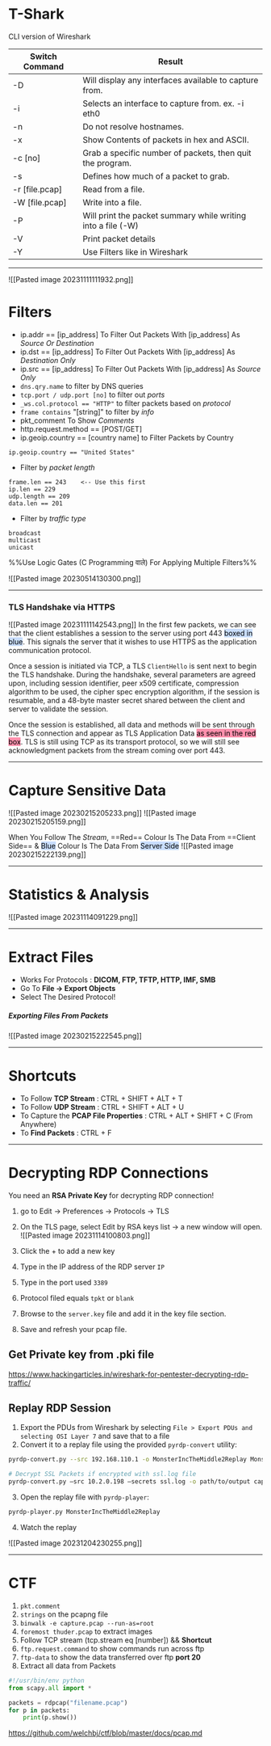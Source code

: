 # T-Shark
CLI version of Wireshark

| Switch Command | Result                                                       |
| -------------- | ------------------------------------------------------------ |
| -D             | Will display any interfaces available to capture from.       |
| -i             | Selects an interface to capture from. ex. -i eth0            |
| -n             | Do not resolve hostnames.                                    |
| -x             | Show Contents of packets in hex and ASCII.                   |
| -c [no]        | Grab a specific number of packets, then quit the program.    |
| -s             | Defines how much of a packet to grab.                        |
| -r [file.pcap] | Read from a file.                                            |
| -W [file.pcap] | Write into a file.                                           |
| -P             | Will print the packet summary while writing into a file (-W) |
| -V             | Print packet details                                         |
| -Y             | Use Filters like in Wireshark                                | 


---

![[Pasted image 20231111111932.png]]
# Filters
- ip.addr == [ip_address] To Filter Out Packets With [ip_address] As *Source Or Destination*
- ip.dst == [ip_address] To Filter Out Packets With [ip_address] As *Destination Only*
- ip.src == [ip_address] To Filter Out Packets With [ip_address] As *Source Only*
- `dns.qry.name` to filter by DNS queries
- `tcp.port / udp.port [no]` to filter out *ports*
- `_ws.col.protocol == "HTTP"` to filter packets based on *protocol*
- `frame contains` "[string]" to filter by *info*
- pkt_comment To Show *Comments*
- http.request.method == [POST/GET]
- ip.geoip.country == [country name] to Filter Packets by Country
```wireshark
ip.geoip.country == "United States"
```

- Filter by *packet length*
```wireshark
frame.len == 243    <-- Use this first
ip.len == 229
udp.length == 209
data.len == 201
```

- Filter by *traffic type*
```wireshark
broadcast
multicast
unicast
```

%%Use Logic Gates (C Programming वाले) For Applying Multiple Filters%%

![[Pasted image 20230514130300.png]]

----
### TLS Handshake via HTTPS
![[Pasted image 20231111142543.png]]
In the first few packets, we can see that the client establishes a session to the server using port 443 <mark style="background: #ADCCFFA6;">boxed in blue</mark>. This signals the server that it wishes to use HTTPS as the application communication protocol.

Once a session is initiated via TCP, a TLS `ClientHello` is sent next to begin the TLS handshake. During the handshake, several parameters are agreed upon, including session identifier, peer x509 certificate, compression algorithm to be used, the cipher spec encryption algorithm, if the session is resumable, and a 48-byte master secret shared between the client and server to validate the session.

Once the session is established, all data and methods will be sent through the TLS connection and appear as TLS Application Data <mark style="background: #FF5582A6;">as seen in the red box</mark>. TLS is still using TCP as its transport protocol, so we will still see acknowledgment packets from the stream coming over port 443.

---
# Capture Sensitive Data

![[Pasted image 20230215205233.png]]
![[Pasted image 20230215205159.png]]


When You Follow The *Stream*, ==Red== Colour Is The Data From ==Client Side== & <mark style="background: #ADCCFFA6;">Blue</mark> Colour Is The Data From <mark style="background: #ADCCFFA6;">Server Side</mark>
![[Pasted image 20230215222139.png]]

---
# Statistics & Analysis
![[Pasted image 20231114091229.png]]

---
# Extract Files
- Works For Protocols : **DICOM, FTP, TFTP, HTTP, IMF, SMB**
- Go To **File -> Export Objects**
- Select The Desired Protocol!

##### Exporting Files From Packets

![[Pasted image 20230215222545.png]]


---
# Shortcuts
- To Follow **TCP Stream** : CTRL + SHIFT + ALT + T
- To Follow **UDP Stream** : CTRL + SHIFT + ALT + U
- To Capture the **PCAP File Properties** : CTRL + ALT + SHIFT + C    (From Anywhere)
- To **Find Packets** : CTRL + F

---
# Decrypting RDP Connections
You need an **RSA Private Key** for decrypting RDP connection!
1) go to Edit → Preferences → Protocols → TLS
2) On the TLS page, select Edit by RSA keys list → a new window will open.
![[Pasted image 20231114100803.png]]

3) Click the + to add a new key
4) Type in the IP address of the RDP server `IP`
5) Type in the port used `3389`
6) Protocol filed equals `tpkt` or `blank`
7) Browse to the `server.key` file and add it in the key file section.
8) Save and refresh your pcap file.


## Get Private key from .pki file
https://www.hackingarticles.in/wireshark-for-pentester-decrypting-rdp-traffic/


## Replay RDP Session
1. Export the PDUs from Wireshark by selecting `File > Export PDUs and selecting OSI Layer 7` and save that to a file
2. Convert it to a replay file using the provided `pyrdp-convert` utility: 
```sh
pyrdp-convert.py --src 192.168.110.1 -o MonsterIncTheMiddle2Replay MonsterIncTheMiddle2PDUs.pcapng

# Decrypt SSL Packets if encrypted with ssl.log file
pyrdp-convert.py –src 10.2.0.198 –secrets ssl.log -o path/to/output capture.pcap
```
3. Open the replay file with `pyrdp-player`:
```sh
pyrdp-player.py MonsterIncTheMiddle2Replay
```
4. Watch the replay

![[Pasted image 20231204230255.png]]



---
# CTF
1) `pkt.comment`
2) `strings` on the pcapng file
3) `binwalk -e capture.pcap --run-as=root`
4) `foremost thuder.pcap` to extract images 
5) Follow TCP stream (tcp.stream eq [number]) && **Shortcut**
6) `ftp.request.command` to show commands run across ftp
7) `ftp-data` to show the data transferred over ftp **port 20**
8) Extract all data from Packets
```python
#!/usr/bin/env python
from scapy.all import *

packets = rdpcap("filename.pcap")
for p in packets:
	print(p.show())
```


https://github.com/welchbj/ctf/blob/master/docs/pcap.md

